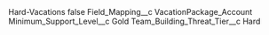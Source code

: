 <?xml version="1.0" encoding="UTF-8"?>
<CustomMetadata xmlns="http://soap.sforce.com/2006/04/metadata" xmlns:xsi="http://www.w3.org/2001/XMLSchema-instance" xmlns:xsd="http://www.w3.org/2001/XMLSchema">
    <label>Hard-Vacations</label>
    <protected>false</protected>
    <values>
        <field>Field_Mapping__c</field>
        <value xsi:type="xsd:string">VacationPackage_Account</value>
    </values>
    <values>
        <field>Minimum_Support_Level__c</field>
        <value xsi:type="xsd:string">Gold</value>
    </values>
    <values>
        <field>Team_Building_Threat_Tier__c</field>
        <value xsi:type="xsd:string">Hard</value>
    </values>
</CustomMetadata>
